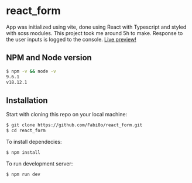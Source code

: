 # react_form
App was initialized using vite, done using React with Typescript and styled with scss modules. This project took me around 5h to make. Response to the user inputs is logged to the console. [Live preview!](https://cheery-axolotl-844621.netlify.app/)
## NPM and Node version

```sh
$ npm -v && node -v
9.6.1
v18.12.1
```
## Installation
Start with cloning this repo on your local machine:

```sh
$ git clone https://github.com/Fabi0o/react_form.git
$ cd react_form
```
To install dependecies:

```sh
$ npm install
```
To run development server:

```sh
$ npm run dev
```
